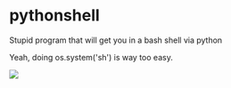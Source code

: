 # pythonshell
Stupid program that will get you in a bash shell via python

Yeah, doing os.system('sh') is way too easy.

![](https://i.imgur.com/hKUG73I.gif)
